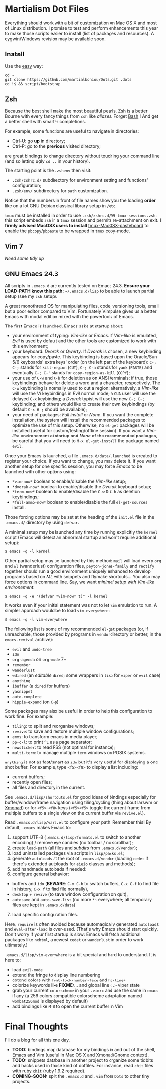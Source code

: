 Martialism Dot Files
====================

Everything should work with a bit of customization on Mac OS X and most of Linux distribution. I promise to test and perform enhancements this year to make those scripts easier to install (list of packages and resources). A cygwin/Windows revision may be available soon.

Install
-------

Use the [easy](https://github.com/holman/dotfiles) way:

    cd ~
    git clone https://github.com/martialboniou/Dots.git .dots
    cd !$ && script/bootstrap

Zsh
---

Because the best shell make the most beautiful pearls. Zsh is a better Bourne with every fancy things from `csh` like *aliases*. Forget [Bash](http://www.bash2zsh.com/) ! And get a better shell with smarter completions.

For example, some functions are useful to navigate in directories:

* Ctrl-U: go **up** in directory;
* Ctrl-P: go to the **previous** visited directory;

are great bindings to change directory without touching your command line (and so letting ugly `cd ..` in your history).

The starting point is the `.zshenv` then visit:

* `.zsh/zshrc.d/` subdirectory for environment setting and functions' configuration;
* `.zsh/env/` subdirectory for `path` customization.

Notice that the numbers in front of file names show you the loading **order** like on a lot GNU Debian classical library setup in `/etc`.

`tmux` must be installed in order to use `.zsh/zshrc.d/99-tmux-sessions.zsh`: this script embeds `zsh` in a `tmux` session and permits re-attachment on exit. **I firmly advised MacOSX users to install** [tmux-MacOSX-pasteboard](https://github.com/ChrisJohnsen/tmux-MacOSX-pasteboard) to enable the `pbcopy`/`pbpaste` to be wrapped in `tmux` copy-mode.

Vim 7
-----

*Need some tidy up*

GNU Emacs 24.3
--------------

All scripts in `.emacs.d` are currently tested on Emacs 24.3. **Ensure your LOAD-PATH know this path:** `~/.emacs.d/lisp` to be able to launch partial setup (see my `zsh` setup).

A great monothread OS for manipulating files, code, versioning tools, email but a poor editor compared to Vim. Fortunately Vimpulse gives us a better Emacs with modal edition mixed with the powertools of Emacs.

The first Emacs is launched, Emacs asks at startup about:

* your environment of typing: *Vim-like* or *Emacs*. If *Vim-like* is emulated, *Evil* is used by default and the other tools are customized to work with this environment;
* your keyboard: *Dvorak* or *Qwerty*. If *Dvorak* is chosen, a new keybinding appears for copy/paste. This keybinding is based upon the Oracle/Sun 5/6 keyboards' extra keys' order (on the left part of the keyboard): `C-; C-;` stands for `kill-region` (`CUT`), `C-; C-a` stands for `yank` (`PASTE`) and eventually `C-; C-'` stands for `copy-region-as-kill` (`COPY`);
* your use of `C-w` and `C-h` for deletion as on ANSI terminals: if true, those keybindings behave for delete a word and a character, respectively. The `C-w` keybinding is normally used to cut a region: alternatively, a *Vim-like* will use the *Vi* keybindings in *Evil* normal mode; a `CUA` user will use the delayed `C-x` keybinding; a *Dvorak* typist will use the new `C-; C-;` keybinding; and others would like to create their own keybindings (by default `C-x 6 ;` should be available);
* your need of packages: *Full install* or *None*. If you want the complete installation, the system will install the recommended packages to optimize the use of this setup. Otherwise, no `el-get` packages will be installed (useful for custom/testing/offline session). If you want a *Vim-like* environement at startup and *None* of the recommended packages, be careful that you will need to `M-x el-get-install` the package named `evil`.

Once your Emacs is launched, a file `.emacs.d/data/.launched` is created to register your choice. If you want to change, you may delete it. If you want another setup for one specific session, you may force *Emacs* to be launched with other options using:

* `*vim-now*` boolean to enable/disable the *Vim-like* setup;
* `*dvorak-now*` boolean to enable/disable the *Dvorak* keyboard setup;
* `*term-now*` boolean to enable/disable the `C-w` & `C-h` as deletion keybindings;
* `*full-ammo-now*` boolean to enable/disable the full `el-get-sources` install.

Those forcing options may be set at the heading of the `init.el` file in the `.emacs.d/` directory by using `defvar`.

A minimal setup may be launched any time by running explicitly the `kernel` script (Emacs will detect an abnormal startup and won't require additional setup):

    $ emacs -q -l kernel

Other partial setup may be launched by this method: `mail` will load every `org` and `wl` (wanderlust) configuration files, `peyton-jones-family` and `rectify` together should run a good environment uniquely enhanced to develop programs based on *ML* with snippets and flymake shortcuts... You also may force options in command line. Say, we want *minimal setup with Vim-like environement*:

    $ emacs -q -e "(defvar *vim-now* t)" -l kernel

It works even if your initial statement was not to let `vim` emulation to run. A simpler approach would be to load `vim-everywhere`:

    $ emacs -q -l vim-everywhere

The following list is some of my recommended `el-get` packages (or, if unreachable, those provided by programs in `vendor`directory or better, in the `emacs-revival` archive):

* `evil` and `undo-tree`
* `ido`
* `org-agenda` on `org-mode` 7+
* `remember`
* `wanderlust`
* `wdired` (an *editable* `dired`; some wrappers in `lisp` for `viper` or `evil` case)
* `anything`
* `ibuffer` (a `dired` for buffers)
* `yasnippet`
* `auto-complete`
* `hippie-expand` (on `C-p`)

Some packages may also be useful in order to help this configuration to work fine. For example:

* `tiling`: to split and reorganise windows;
* `revive`: to save and restore multiple window configurations;
* `emms`: to transform emacs in media player;
* `pp-c-l`: to print `^L` as a page separator;
* `newsticker`: to read RSS (not optimal for instance);
* `multi-term`: to manage multiple `term` windows on POSIX systems.

`anything` is not as fast/smart as `ido` but it's very useful for displaying a one shot buffer. For example, type `<f5><f8>` to display a list including:

* current buffers;
* recently open files;
* all files and directory in the current.

See `.emacs.d/lisp/shortcuts.el` for good ideas of bindings especially for buffer/window/frame navigation using tiling/cycling (thing about larswm or [Xmonad](http://xmonad.org/tour.html)) or for `<f5>`-`<f8>` keys (`<f5><f5>` toggle the current frame from multiple buffers to a single view on the current buffer via `revive.el`).

Read `.emacs.d/lisp/vars.el` to configure your path. Remember this! By default, `.emacs` makes Emacs to:

1. support UTF-8 (`.emacs.d/lisp/formats.el` to switch to another encoding) / remove eye candies (no toolbar / no scrollbar);
2. create `load-path` (all files and *subdirs* from `.emacs.d/vendor`);
3. load uninstalled packages via scripts in `lisp/packs.el`;
4. generate `autoloads` at the root of `.emacs.d/vendor` (loading `cedet` if there's extended autoloads for `eieio` classes and methods);
5. add handmade autoloads if needed;
6. configure general behavior:
  * buffers and `ido` (**BEWARE**: `C-x C-b` to switch buffers, `C-x C-f` to find file in history, `C-x f` to find file normally),
  * `desktop` + `revive` (to save window configuration on quit),
  * `autosave` and `auto-save-list` (no more `*~` everywhere; all temporary files are kept in `.emacs.d/data`)
7. load specific configuration files.

Here, `require` is often avoided because automagically generated `autoload`s and `eval-after-load` is over-used. (That's why Emacs should start quickly. Don't worry if your first startup is slow: Emacs will fetch additional packages like `nxhtml`, a newest `cedet` or `wanderlust` in order to work ultimately.)

`.emacs.d/lisp/vim-everywhere` is a bit special and hard to understand. It is here to:

* load `evil-mode`
* extend the fringe to display line numbering
* extend colors with `font-lock-number-face` and `hl-line+`
* colorize keywords like **FIXME:**... and global line `<.>` viper state
* grab your current `colorscheme` in your `.vimrc` and use the same in `emacs` if any (a 256 colors compatible colorscheme adaptation named `wombat256mod` is displayed by default)
* add bindings like `M-0` to open the current buffer in Vim


Final Thoughts
==============

I'll do a blog for all this one day.

* **TODO:** bindings map database for my bindings in and out of the shell, Emacs and Vim (useful in Mac OS X and Xmonad/Gnome context).
* **TODO:** snippets database in another project to organize some tidbits and hacks used in those kind of dotfiles. For instance, read `chit` files with ruby [`chit`](https://github.com/libin/chit) (ruby 1.9.2 required).
* **COMING-SOON:** split the `.emacs.d` and `.vim` from `Dots` to other tiny projects.
